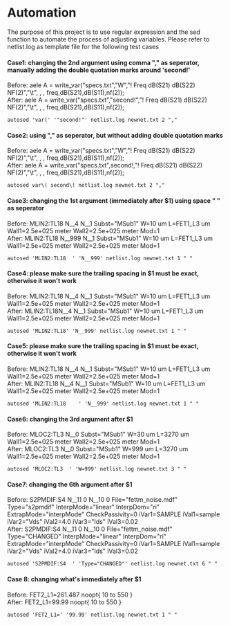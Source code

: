# Automation
The purpose of this project is to use regular expression and the sed function to automate the process of adjusting variables. Please refer to netlist.log as template file for the following test cases  

#### Case1: changing the 2nd argument using comma "," as seperator, manually adding the double quotation marks around 'second!'  
Before:		aele A = write_var("specs.txt","W","! Freq dB(S21) dB(S22) NF(2)","\t", , , freq,dB(S21),dB(S11),nf(2));<br/>
After: 		aele A = write_var("specs.txt","second!","! Freq dB(S21) dB(S22) NF(2)","\t", , , freq,dB(S21),dB(S11),nf(2));<br/>
```
autosed 'var(' '"second!"' netlist.log newnet.txt 2 ","
```

#### Case2: using "," as seperator, but without adding double quotation marks  
Before:		aele A = write_var("specs.txt","W","! Freq dB(S21) dB(S22) NF(2)","\t", , , freq,dB(S21),dB(S11),nf(2));<br/>
After: 		aele A = write_var("specs.txt",second!,"! Freq dB(S21) dB(S22) NF(2)","\t", , , freq,dB(S21),dB(S11),nf(2));<br/>
```
autosed var\( second\! netlist.log newnet.txt 2 ","  
```

#### Case3: changing the 1st argument (immediately after $1) using space " " as seperator
Before: 	MLIN2:TL18  N__4 N__1 Subst="MSub1" W=10 um L=FET1_L3 um Wall1=2.5e+025 meter Wall2=2.5e+025 meter Mod=1<br/>
After: 		MLIN2:TL18  N__999 N__1 Subst="MSub1" W=10 um L=FET1_L3 um Wall1=2.5e+025 meter Wall2=2.5e+025 meter Mod=1<br/>
```
autosed 'MLIN2:TL18  ' 'N__999' netlist.log newnet.txt 1 " "
```

#### Case4: please make sure the trailing spacing in $1 must be exact, otherwise it won't work
Before: 	MLIN2:TL18  N__4 N__1 Subst="MSub1" W=10 um L=FET1_L3 um Wall1=2.5e+025 meter Wall2=2.5e+025 meter Mod=1<br/>
After: 		MLIN2:TL18N__4 N__1 Subst="MSub1" W=10 um L=FET1_L3 um Wall1=2.5e+025 meter Wall2=2.5e+025 meter Mod=1<br/>
```
autosed 'MLIN2:TL18' 'N__999' netlist.log newnet.txt 1 " "
```

#### Case5: please make sure the trailing spacing in $1 must be exact, otherwise it won't work
Before: 	MLIN2:TL18  N__4 N__1 Subst="MSub1" W=10 um L=FET1_L3 um Wall1=2.5e+025 meter Wall2=2.5e+025 meter Mod=1<br/>
After: 		MLIN2:TL18  N__4 N__1 Subst="MSub1" W=10 um L=FET1_L3 um Wall1=2.5e+025 meter Wall2=2.5e+025 meter Mod=1<br/>
```
autosed 'MLIN2:TL18    ' 'N__999' netlist.log newnet.txt 1 " "
```

#### Case6: changing the 3rd argument after $1
Before: 	MLOC2:TL3  N__0 Subst="MSub1" W=30 um L=3270 um Wall1=2.5e+025 meter Wall2=2.5e+025 meter Mod=1<br/>
After: 		MLOC2:TL3  N__0 Subst="MSub1" W=999 um L=3270 um Wall1=2.5e+025 meter Wall2=2.5e+025 meter Mod=1<br/>
```
autosed 'MLOC2:TL3  ' 'W=999' netlist.log newnet.txt 3 " "
```

#### Case7: changing the 6th argument after $1
Before: 	S2PMDIF:S4  N__11 0 N__10 0 File="fettm_noise.mdf" Type="s2pmdif" InterpMode="linear" InterpDom="ri" ExtrapMode="interpMode" CheckPassivity=0 iVar1=SAMPLE iVal1=sample iVar2="Vds" iVal2=4.0 iVar3="Ids" iVal3=0.02<br/>
After:  	S2PMDIF:S4  N__11 0 N__10 0 File="fettm_noise.mdf" Type="CHANGED" InterpMode="linear" InterpDom="ri" ExtrapMode="interpMode" CheckPassivity=0 iVar1=SAMPLE iVal1=sample iVar2="Vds" iVal2=4.0 iVar3="Ids" iVal3=0.02<br/>
```
autosed 'S2PMDIF:S4  ' 'Type="CHANGED"' netlist.log newnet.txt 6 " "
```
#### Case 8: changing what's immediately after $1
Before: 	FET2_L1=261.487 noopt{ 10 to 550 }<br/>
After: 		FET2_L1=99.99 noopt{ 10 to 550 }<br/>
```
autosed 'FET2_L1=' '99.99' netlist.log newnet.txt 1 " "
```